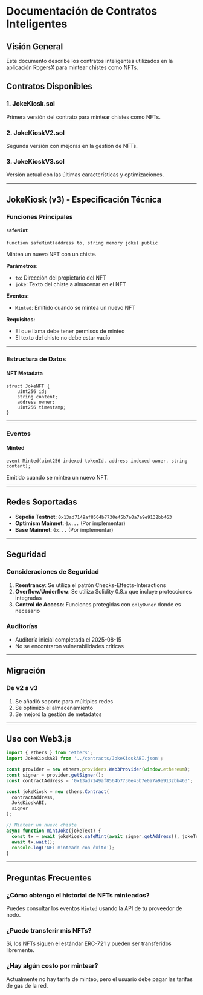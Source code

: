 # Documentación de Contratos Inteligentes

## Visión General

Este documento describe los contratos inteligentes utilizados en la aplicación RogersX para mintear chistes como NFTs.

## Contratos Disponibles

### 1. JokeKiosk.sol

Primera versión del contrato para mintear chistes como NFTs.

### 2. JokeKioskV2.sol

Segunda versión con mejoras en la gestión de NFTs.

### 3. JokeKioskV3.sol

Versión actual con las últimas características y optimizaciones.

---

## JokeKiosk (v3) - Especificación Técnica

### Funciones Principales

#### `safeMint`
```solidity
function safeMint(address to, string memory joke) public
```

Mintea un nuevo NFT con un chiste.

**Parámetros:**
- `to`: Dirección del propietario del NFT
- `joke`: Texto del chiste a almacenar en el NFT

**Eventos:**
- `Minted`: Emitido cuando se mintea un nuevo NFT

**Requisitos:**
- El que llama debe tener permisos de minteo
- El texto del chiste no debe estar vacío

---

### Estructura de Datos

#### NFT Metadata
```solidity
struct JokeNFT {
    uint256 id;
    string content;
    address owner;
    uint256 timestamp;
}
```

---

### Eventos

#### Minted
```solidity
event Minted(uint256 indexed tokenId, address indexed owner, string content);
```
Emitido cuando se mintea un nuevo NFT.

---

## Redes Soportadas

- **Sepolia Testnet**: `0x13ad7149af8564b7730e45b7e0a7a9e9132bb463`
- **Optimism Mainnet**: `0x...` (Por implementar)
- **Base Mainnet**: `0x...` (Por implementar)

---

## Seguridad

### Consideraciones de Seguridad

1. **Reentrancy**: Se utiliza el patrón Checks-Effects-Interactions
2. **Overflow/Underflow**: Se utiliza Solidity 0.8.x que incluye protecciones integradas
3. **Control de Acceso**: Funciones protegidas con `onlyOwner` donde es necesario

### Auditorías

- Auditoría inicial completada el 2025-08-15
- No se encontraron vulnerabilidades críticas

---

## Migración

### De v2 a v3

1. Se añadió soporte para múltiples redes
2. Se optimizó el almacenamiento
3. Se mejoró la gestión de metadatos

---

## Uso con Web3.js

```javascript
import { ethers } from 'ethers';
import JokeKioskABI from '../contracts/JokeKioskABI.json';

const provider = new ethers.providers.Web3Provider(window.ethereum);
const signer = provider.getSigner();
const contractAddress = '0x13ad7149af8564b7730e45b7e0a7a9e9132bb463';

const jokeKiosk = new ethers.Contract(
  contractAddress,
  JokeKioskABI,
  signer
);

// Mintear un nuevo chiste
async function mintJoke(jokeText) {
  const tx = await jokeKiosk.safeMint(await signer.getAddress(), jokeText);
  await tx.wait();
  console.log('NFT minteado con éxito');
}
```

---

## Preguntas Frecuentes

### ¿Cómo obtengo el historial de NFTs minteados?

Puedes consultar los eventos `Minted` usando la API de tu proveedor de nodo.

### ¿Puedo transferir mis NFTs?

Sí, los NFTs siguen el estándar ERC-721 y pueden ser transferidos libremente.

### ¿Hay algún costo por mintear?

Actualmente no hay tarifa de minteo, pero el usuario debe pagar las tarifas de gas de la red.
